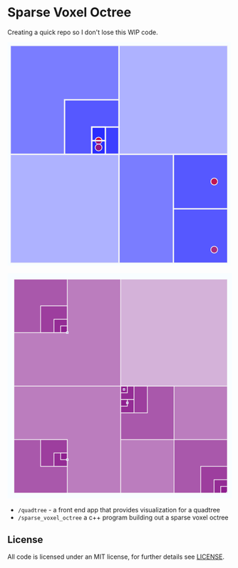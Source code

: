 # Sparse Voxel Octree

Creating a quick repo so I don't lose this WIP code.

![Picture of quadtree](/res/svqt.png)

![Picture of quadtree](/res/quadtree.png)

- `/quadtree` - a front end app that provides visualization for a quadtree
- `/sparse_voxel_octree` a c++ program building out a sparse voxel octree

## License

All code is licensed under an MIT license, for further details see [LICENSE](/LICENSE).

